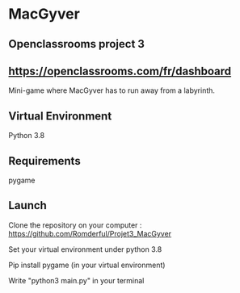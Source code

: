 # MacGyver

Openclassrooms project 3
--------------
https://openclassrooms.com/fr/dashboard
--------------
Mini-game where MacGyver has to run away from a labyrinth. 

Virtual Environment
--------------------------------
Python 3.8

Requirements
--------------------------------
pygame 

Launch
--------------------------------
Clone the repository on your computer : https://github.com/Romderful/Projet3_MacGyver

Set your virtual environment under python 3.8

Pip install pygame (in your virtual environment)

Write "python3 main.py" in your terminal